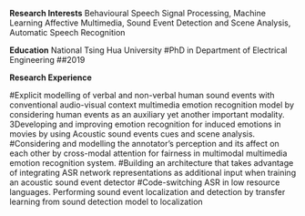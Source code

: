 **Research Interests**
Behavioural Speech Signal Processing, Machine Learning Affective Multimedia, Sound Event Detection and Scene
Analysis, Automatic Speech Recognition

**Education**
National Tsing Hua University
#PhD in Department of Electrical Engineering
##2019


**Research Experience**

#Explicit modelling of verbal and non-verbal human sound events with conventional audio-visual context multimedia 
emotion recognition model by considering human events as an auxiliary yet another important modality.
3Developing and improving emotion recognition for induced emotions in movies by using Acoustic sound events cues 
and scene analysis.
#Considering and modelling the annotator’s perception and its affect on each other by cross-modal attention for fairness
in multimodal multimedia emotion recognition system.
#Building an architecture that takes advantage of integrating ASR network representations as additional input when 
training an acoustic sound event detector
#Code-switching ASR in low resource languages.
Performing sound event localization and detection by transfer learning from sound detection model to localization


